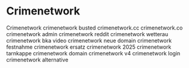 # Crimenetwork
Crimenetwork crimenetwork busted crimenetwork.cc crimenetwork.co crimenetwork admin crimenetwork reddit crimenetwork wetterau crimenetwork bka video crimenetwork neue domain crimenetwork festnahme crimenetwork ersatz crimenetwork 2025 crimenetwork tarnkappe crimenetwork domain crimenetwork v4 crimenetwork login crimenetwork alternative 
